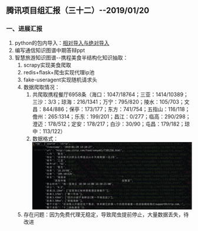 ## 腾讯项目组汇报（三十二）--2019/01/20

### 一、进展汇报
1. python的包内导入：[相对导入与绝对导入](https://www.jianshu.com/p/5cc20b88bcf4)
2. 编写通信知识图谱中期答辩ppt
3. 智慧旅游知识图谱--携程美食半结构化知识抽取：
    1. scrapy实现美食爬取
    2. redis+flask+爬虫实现代理ip池
    3. fake-useragent实现随机请求头
    4. 数据爬取情况：
        1. 共爬取携程餐厅6958条（海口：1047/18764；三亚：1414/10389；三沙：3/3；琼海：216/1341；万宁：795/820；陵水：105/703；文昌：844/886；保亭：173/177；东方：741/754；五指山：116/118；儋州：265:1314；乐东：199/201；昌江：0/277；临高：290/298；澄迈：178/512；定安：178/217；白沙：30/90；屯昌：179/182；琼中：113/122）
        2. 数据格式：![-w801](media/15479900655221.jpg)
    5. 存在问题：因为免费代理无稳定，导致爬虫提前停止，大量数据丢失，待改进
    
